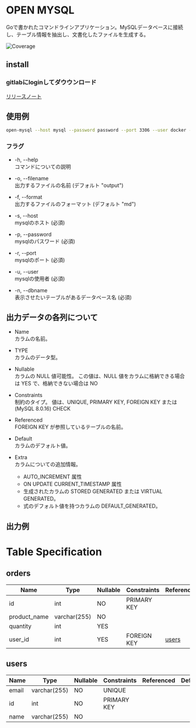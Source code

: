 # OPEN MYSQL

Goで書かれたコマンドラインアプリケーション。MySQLデータベースに接続し、テーブル情報を抽出し、文書化したファイルを生成する。

![Coverage](https://gitlab.com/digeon-inc/templates/open-mysql/badges/main/coverage.svg)

## install

### gitlabにloginしてダウウンロード

[リリースノート](https://gitlab.com/digeon-inc/templates/open-mysql/-/releases)

## 使用例

```zsh
open-mysql --host mysql --password password --port 3306 --user docker --dbname template 
```

### フラグ

-  -h, --help              
コマンドについての説明

-  -o, --filename    
出力するファイルの名前 (デフォルト "output")

-  -f, --format     
出力するファイルのフォーマット (デフォルト "md")

-  -s, --host       
mysqlのホスト (必須)

-  -p, --password    
mysqlのパスワード (必須)

-  -r, --port       
mysqlのポート (必須)

-  -u, --user      
 mysqlの使用者 (必須)

-  -n, --dbname      
表示させたいテーブルがあるデータベース名 (必須)

## 出力データの各列について 

-  Name      
カラムの名前。

-  TYPE      
カラムのデータ型。

- Nullable  
カラムの NULL 値可能性。 この値は、NULL 値をカラムに格納できる場合は YES で、格納できない場合は NO

- Constraints  
制約のタイプ。 値は、UNIQUE, PRIMARY KEY, FOREIGN KEY または (MySQL 8.0.16) CHECK

-  Referenced      
 FOREIGN KEY が参照しているテーブルの名前。

-  Default      
カラムのデフォルト値。

-  Extra      
カラムについての追加情報。
    - AUTO_INCREMENT 属性
    - ON UPDATE CURRENT_TIMESTAMP 属性
    - 生成されたカラムの STORED GENERATED または VIRTUAL GENERATED。
    - 式のデフォルト値を持つカラムの DEFAULT_GENERATED。

## 出力例

# Table Specification

## orders
| Name | Type | Nullable | Constraints | Referenced | Default | Extra |
|-------------|----------------|-------------|-------------|-------|------------------------|-------------------|
| id | int | NO | PRIMARY KEY |  |  | auto_increment |
| product_name | varchar(255) | NO |  |  |  |  |
| quantity | int | YES |  |  | 1 |  |
| user_id | int | YES | FOREIGN KEY | [users](#users) |  |  |


## users
| Name | Type | Nullable | Constraints | Referenced | Default | Extra |
|-------------|----------------|-------------|-------------|-------|------------------------|-------------------|
| email | varchar(255) | NO | UNIQUE |  |  |  |
| id | int | NO | PRIMARY KEY |  |  | auto_increment |
| name | varchar(255) | NO |  |  |  |  |
